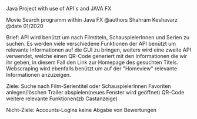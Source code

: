 Java Project with use of API´s and JAVA FX


Movie Search programm within Java FX
@authors Shahram Keshavarz
@date 01/2020


Brief:
API wird benützt um nach Filmtiteln, SchauspielerInnen und Serien zu suchen.
Es werden viele verschiedene Funktionen der API benützt um relevante Informationen
auf die GUI zu bringen, weiters wird eine zweite API verwendet, 
welche einen QR-Code generiert mit den Informationen die wir ihr geben, 
in diesem Fall den Link zur Homepage des gesuchten Titels.
Webscraping wird ebenfalls benützt um auf der "Homeview" relevante Informationen anzuzeigen.

Ziele:
Suche nach Film-Serientitel oder SchauspielerInnen
Favoriten anlegen/löschen
Trailer abspielen(neues Fenster wird geöffnet)
QR-Code
weitere relevante Funktionen(zb Castanzeige)

Nicht-Ziele:
Accounts-Logins
keine Abgabe von Bewertungen

